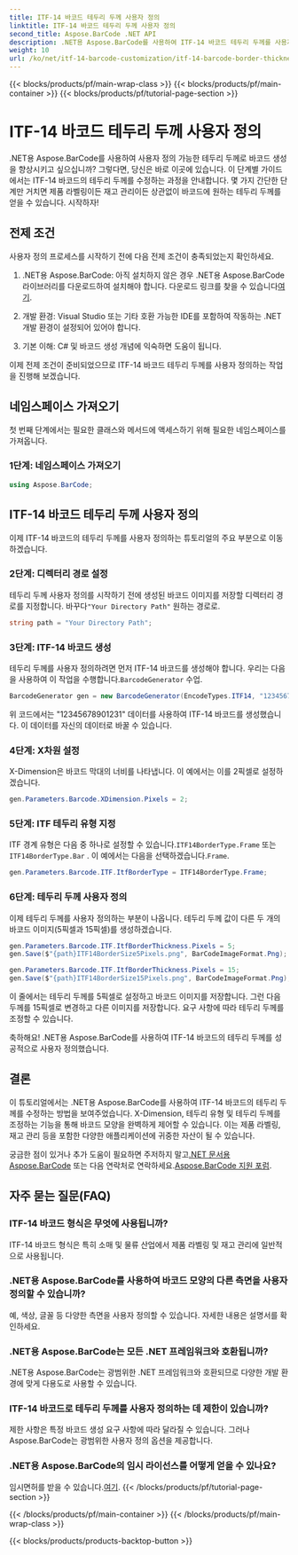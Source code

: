 ```yaml
---
title: ITF-14 바코드 테두리 두께 사용자 정의
linktitle: ITF-14 바코드 테두리 두께 사용자 정의
second_title: Aspose.BarCode .NET API
description: .NET용 Aspose.BarCode를 사용하여 ITF-14 바코드 테두리 두께를 사용자 정의하세요. 원활한 바코드 생성을 위한 단계별 가이드입니다.
weight: 10
url: /ko/net/itf-14-barcode-customization/itf-14-barcode-border-thickness-customization/
---
```


{{< blocks/products/pf/main-wrap-class >}}
{{< blocks/products/pf/main-container >}}
{{< blocks/products/pf/tutorial-page-section >}}

# ITF-14 바코드 테두리 두께 사용자 정의


.NET용 Aspose.BarCode를 사용하여 사용자 정의 가능한 테두리 두께로 바코드 생성을 향상시키고 싶으십니까? 그렇다면, 당신은 바로 이곳에 있습니다. 이 단계별 가이드에서는 ITF-14 바코드의 테두리 두께를 수정하는 과정을 안내합니다. 몇 가지 간단한 단계만 거치면 제품 라벨링이든 재고 관리이든 상관없이 바코드에 원하는 테두리 두께를 얻을 수 있습니다. 시작하자!

## 전제 조건

사용자 정의 프로세스를 시작하기 전에 다음 전제 조건이 충족되었는지 확인하세요.

1.  .NET용 Aspose.BarCode: 아직 설치하지 않은 경우 .NET용 Aspose.BarCode 라이브러리를 다운로드하여 설치해야 합니다. 다운로드 링크를 찾을 수 있습니다[여기](https://releases.aspose.com/barcode/net/).

2. 개발 환경: Visual Studio 또는 기타 호환 가능한 IDE를 포함하여 작동하는 .NET 개발 환경이 설정되어 있어야 합니다.

3. 기본 이해: C# 및 바코드 생성 개념에 익숙하면 도움이 됩니다.

이제 전제 조건이 준비되었으므로 ITF-14 바코드 테두리 두께를 사용자 정의하는 작업을 진행해 보겠습니다.

## 네임스페이스 가져오기

첫 번째 단계에서는 필요한 클래스와 메서드에 액세스하기 위해 필요한 네임스페이스를 가져옵니다.

### 1단계: 네임스페이스 가져오기

```csharp
using Aspose.BarCode;
```

## ITF-14 바코드 테두리 두께 사용자 정의

이제 ITF-14 바코드의 테두리 두께를 사용자 정의하는 튜토리얼의 주요 부분으로 이동하겠습니다.

### 2단계: 디렉터리 경로 설정

 테두리 두께 사용자 정의를 시작하기 전에 생성된 바코드 이미지를 저장할 디렉터리 경로를 지정합니다. 바꾸다`"Your Directory Path"` 원하는 경로로.

```csharp
string path = "Your Directory Path";
```

### 3단계: ITF-14 바코드 생성

 테두리 두께를 사용자 정의하려면 먼저 ITF-14 바코드를 생성해야 합니다. 우리는 다음을 사용하여 이 작업을 수행합니다.`BarcodeGenerator` 수업.

```csharp
BarcodeGenerator gen = new BarcodeGenerator(EncodeTypes.ITF14, "12345678901231");
```

위 코드에서는 "12345678901231" 데이터를 사용하여 ITF-14 바코드를 생성했습니다. 이 데이터를 자신의 데이터로 바꿀 수 있습니다.

### 4단계: X차원 설정

X-Dimension은 바코드 막대의 너비를 나타냅니다. 이 예에서는 이를 2픽셀로 설정하겠습니다.

```csharp
gen.Parameters.Barcode.XDimension.Pixels = 2;
```

### 5단계: ITF 테두리 유형 지정

 ITF 경계 유형은 다음 중 하나로 설정할 수 있습니다.`ITF14BorderType.Frame` 또는`ITF14BorderType.Bar` . 이 예에서는 다음을 선택하겠습니다.`Frame`.

```csharp
gen.Parameters.Barcode.ITF.ItfBorderType = ITF14BorderType.Frame;
```

### 6단계: 테두리 두께 사용자 정의

이제 테두리 두께를 사용자 정의하는 부분이 나옵니다. 테두리 두께 값이 다른 두 개의 바코드 이미지(5픽셀과 15픽셀)를 생성하겠습니다.

```csharp
gen.Parameters.Barcode.ITF.ItfBorderThickness.Pixels = 5;
gen.Save($"{path}ITF14BorderSize5Pixels.png", BarCodeImageFormat.Png);

gen.Parameters.Barcode.ITF.ItfBorderThickness.Pixels = 15;
gen.Save($"{path}ITF14BorderSize15Pixels.png", BarCodeImageFormat.Png);
```

이 줄에서는 테두리 두께를 5픽셀로 설정하고 바코드 이미지를 저장합니다. 그런 다음 두께를 15픽셀로 변경하고 다른 이미지를 저장합니다. 요구 사항에 따라 테두리 두께를 조정할 수 있습니다.

축하해요! .NET용 Aspose.BarCode를 사용하여 ITF-14 바코드의 테두리 두께를 성공적으로 사용자 정의했습니다.

## 결론

이 튜토리얼에서는 .NET용 Aspose.BarCode를 사용하여 ITF-14 바코드의 테두리 두께를 수정하는 방법을 보여주었습니다. X-Dimension, 테두리 유형 및 테두리 두께를 조정하는 기능을 통해 바코드 모양을 완벽하게 제어할 수 있습니다. 이는 제품 라벨링, 재고 관리 등을 포함한 다양한 애플리케이션에 귀중한 자산이 될 수 있습니다.

 궁금한 점이 있거나 추가 도움이 필요하면 주저하지 말고[.NET 문서용 Aspose.BarCode](https://reference.aspose.com/barcode/net/) 또는 다음 연락처로 연락하세요.[Aspose.BarCode 지원 포럼](https://forum.aspose.com/c/barcode/13).

## 자주 묻는 질문(FAQ)

### ITF-14 바코드 형식은 무엇에 사용됩니까?
ITF-14 바코드 형식은 특히 소매 및 물류 산업에서 제품 라벨링 및 재고 관리에 일반적으로 사용됩니다.

### .NET용 Aspose.BarCode를 사용하여 바코드 모양의 다른 측면을 사용자 정의할 수 있습니까?
예, 색상, 글꼴 등 다양한 측면을 사용자 정의할 수 있습니다. 자세한 내용은 설명서를 확인하세요.

### .NET용 Aspose.BarCode는 모든 .NET 프레임워크와 호환됩니까?
.NET용 Aspose.BarCode는 광범위한 .NET 프레임워크와 호환되므로 다양한 개발 환경에 맞게 다용도로 사용할 수 있습니다.

### ITF-14 바코드로 테두리 두께를 사용자 정의하는 데 제한이 있습니까?
제한 사항은 특정 바코드 생성 요구 사항에 따라 달라질 수 있습니다. 그러나 Aspose.BarCode는 광범위한 사용자 정의 옵션을 제공합니다.

### .NET용 Aspose.BarCode의 임시 라이선스를 어떻게 얻을 수 있나요?
 임시면허를 받을 수 있습니다.[여기](https://purchase.aspose.com/temporary-license/).
{{< /blocks/products/pf/tutorial-page-section >}}

{{< /blocks/products/pf/main-container >}}
{{< /blocks/products/pf/main-wrap-class >}}

{{< blocks/products/products-backtop-button >}}
